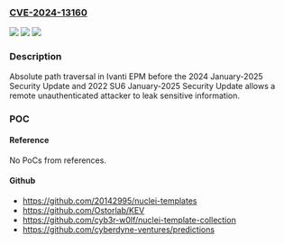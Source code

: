 ### [CVE-2024-13160](https://cve.mitre.org/cgi-bin/cvename.cgi?name=CVE-2024-13160)
![](https://img.shields.io/static/v1?label=Product&message=Endpoint%20Manager&color=blue)
![](https://img.shields.io/static/v1?label=Version&message=n%2Fa&color=blue)
![](https://img.shields.io/static/v1?label=Vulnerability&message=CWE-36%20Absolute%20Path%20Traversal&color=brighgreen)

### Description

Absolute path traversal in Ivanti EPM before the 2024 January-2025 Security Update and 2022 SU6 January-2025 Security Update allows a remote unauthenticated attacker to leak sensitive information.

### POC

#### Reference
No PoCs from references.

#### Github
- https://github.com/20142995/nuclei-templates
- https://github.com/Ostorlab/KEV
- https://github.com/cyb3r-w0lf/nuclei-template-collection
- https://github.com/cyberdyne-ventures/predictions

